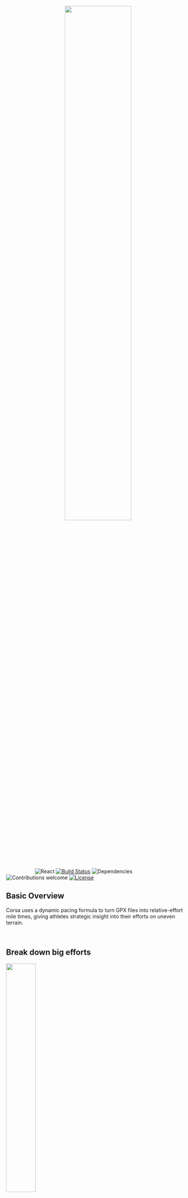 <p align="center"><img width=60% src="https://i.imgur.com/7Vuoms3.jpeg"></p>

&nbsp;&nbsp;&nbsp;&nbsp;&nbsp;&nbsp;&nbsp;&nbsp;&nbsp;&nbsp;&nbsp;&nbsp;&nbsp;&nbsp;&nbsp;&nbsp;&nbsp;&nbsp;&nbsp;
![React](https://img.shields.io/badge/react-v16.8.4+-blue.svg)
[![Build Status](https://travis-ci.org/anfederico/clairvoyant.svg?branch=master)](https://travis-ci.org/anfederico/clairvoyant)
![Dependencies](https://img.shields.io/badge/dependencies-up%20to%20date-brightgreen.svg)
![Contributions welcome](https://img.shields.io/badge/contributions-welcome-orange.svg)
[![License](https://img.shields.io/badge/license-MIT-blue.svg)](https://opensource.org/licenses/MIT)

## Basic Overview

Corsa uses a dynamic pacing formula to turn GPX files into relative-effort mile times, giving athletes strategic insight into their efforts on uneven terrain. 

<br>

## Break down big efforts
<img src="https://i.imgur.com/T3FkXXq.png" width=40%>

## Plan your nutrition strategy and resupply strategy
<img src="https://i.imgur.com/dTuvAzx.png" width=40%>

## Get pacing guidance with mile-by-mile course insights
<img src="https://i.imgur.com/6cNUpmF.png" width=40%>

<br>


## Contributing
Currently the biggest needs of the project are:
- Aggregating a collection of GPX files to improve our pacing model
- Refactoring state management with React Context (In progress)
- Improve ChartJS Elevation profile UI to add more data to the chart, or implement another visualization library
- Break up mile pacing into multiple equations, taking into account trail grade (Partly backend)
- If you have any interest in these or other additions to this project, please shoot me an email at lukemccrae@gmail.com! :D 
